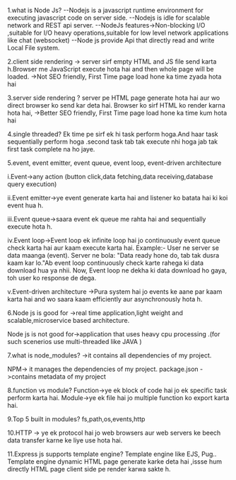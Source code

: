 1.what is Node Js?
--Nodejs is a javascript runtime environment for executing javascript code on server side. 
--Nodejs is idle for scalable network and REST api server.
--NodeJs features->Non-blocking I/O ,suitable for I/O heavy operations,suitable for low level network applications like chat (websocket)
--Node js provide Api that directly read and write Local File system.

2.client side rendering ->
server sirf empty HTML and JS file send karta h.Browser me JavaScript execute hota hai and then whole page will be loaded.
->Not SEO friendly, First Time page load hone ka time zyada hota hai 

3.server side rendering ?
server pe HTML page generate hota hai aur wo direct browser ko send kar deta hai. Browser ko sirf HTML ko render karna hota hai, 
->Better SEO friendly, First Time page load hone ka time kum hota hai 

4.single threaded?
Ek time pe sirf ek hi task perform hoga.And haar task sequentially perform hoga .second task tab tak execute nhi hoga jab tak first task complete na ho jaye.

5.event, event emitter, event queue, event loop,  event-driven architecture 

i.Event->any action (button click,data fetching,data receiving,database query execution)

ii.Event emitter->ye event generate karta hai and listener ko batata hai ki koi event hua h.

iii.Event queue->saara event ek queue me rahta hai and sequentially execute hota h.

iv.Event loop->Event loop ek infinite loop hai jo continuously event queue check karta hai aur kaam execute karta hai.
Example:-
User ne server se data maanga (event).
Server ne bola: "Data ready hone do, tab tak dusra kaam kar lo."Ab event loop continuously check karte rahega ki data download hua ya nhii. Now, Event loop ne dekha ki data download ho gaya, toh user ko response de dega.

v.Event-driven architecture ->Pura system hai jo events ke aane par kaam karta hai and wo saara kaam efficiently aur asynchronously hota h.

6.Node js is good for ->real time application,light weight and scalable,microservice based architecture.

Node js is not good for->application that uses heavy cpu processing .(for such scenerios use multi-threaded like JAVA )

7.what is node_modules? ->it contains all dependencies of my project.

NPM-> it manages the dependencies of my project.
package.json ->contains metadata of my project

8.function vs module?
Function->ye ek block of code hai jo ek specific task perform karta hai.
Module->ye ek file hai jo multiple function ko export karta hai.

9.Top 5 built in modules?
fs,path,os,events,http

10.HTTP -> ye ek protocol hai jo web browsers aur web servers ke beech data transfer karne ke liye use hota hai.

11.Express js supports template engine? 
Template engine like EJS, Pug.. Template engine  dynamic  HTML page generate karke deta hai ,issse hum directly HTML page client side pe render  karwa sakte h.

